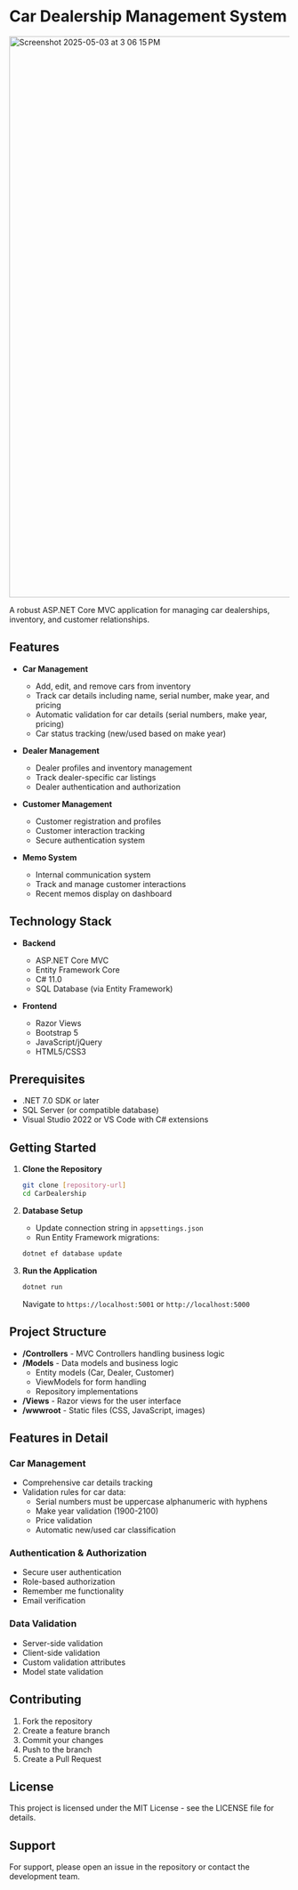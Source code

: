 # Car Dealership Management System
<img width="1009" alt="Screenshot 2025-05-03 at 3 06 15 PM" src="https://github.com/user-attachments/assets/c1f76909-04e1-4ced-bbb6-e25e5e1908a4" />

A robust ASP.NET Core MVC application for managing car dealerships, inventory, and customer relationships.

## Features

- **Car Management**
  - Add, edit, and remove cars from inventory
  - Track car details including name, serial number, make year, and pricing
  - Automatic validation for car details (serial numbers, make year, pricing)
  - Car status tracking (new/used based on make year)

- **Dealer Management**
  - Dealer profiles and inventory management
  - Track dealer-specific car listings
  - Dealer authentication and authorization

- **Customer Management**
  - Customer registration and profiles
  - Customer interaction tracking
  - Secure authentication system

- **Memo System**
  - Internal communication system
  - Track and manage customer interactions
  - Recent memos display on dashboard

## Technology Stack

- **Backend**
  - ASP.NET Core MVC
  - Entity Framework Core
  - C# 11.0
  - SQL Database (via Entity Framework)

- **Frontend**
  - Razor Views
  - Bootstrap 5
  - JavaScript/jQuery
  - HTML5/CSS3

## Prerequisites

- .NET 7.0 SDK or later
- SQL Server (or compatible database)
- Visual Studio 2022 or VS Code with C# extensions

## Getting Started

1. **Clone the Repository**
   ```bash
   git clone [repository-url]
   cd CarDealership
   ```

2. **Database Setup**
   - Update connection string in `appsettings.json`
   - Run Entity Framework migrations:
   ```bash
   dotnet ef database update
   ```

3. **Run the Application**
   ```bash
   dotnet run
   ```
   Navigate to `https://localhost:5001` or `http://localhost:5000`

## Project Structure

- **/Controllers** - MVC Controllers handling business logic
- **/Models** - Data models and business logic
  - Entity models (Car, Dealer, Customer)
  - ViewModels for form handling
  - Repository implementations
- **/Views** - Razor views for the user interface
- **/wwwroot** - Static files (CSS, JavaScript, images)

## Features in Detail

### Car Management
- Comprehensive car details tracking
- Validation rules for car data:
  - Serial numbers must be uppercase alphanumeric with hyphens
  - Make year validation (1900-2100)
  - Price validation
  - Automatic new/used car classification

### Authentication & Authorization
- Secure user authentication
- Role-based authorization
- Remember me functionality
- Email verification

### Data Validation
- Server-side validation
- Client-side validation
- Custom validation attributes
- Model state validation

## Contributing

1. Fork the repository
2. Create a feature branch
3. Commit your changes
4. Push to the branch
5. Create a Pull Request

## License

This project is licensed under the MIT License - see the LICENSE file for details.

## Support

For support, please open an issue in the repository or contact the development team.
